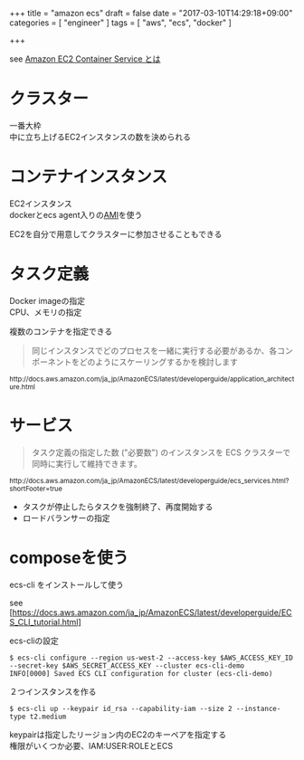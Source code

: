 +++
title = "amazon ecs"
draft = false
date = "2017-03-10T14:29:18+09:00"
categories = [ "engineer" ]
tags = [ "aws", "ecs", "docker" ]

+++

see [Amazon EC2 Container Service とは](http://docs.aws.amazon.com/ja_jp/AmazonECS/latest/developerguide/Welcome.html)

# クラスター

一番大枠  
中に立ち上げるEC2インスタンスの数を決められる  

# コンテナインスタンス

EC2インスタンス  
dockerとecs agent入りの[AMI](http://docs.aws.amazon.com/ja_jp/AmazonECS/latest/developerguide/ecs-optimized_AMI.html?shortFooter=true)を使う  

EC2を自分で用意してクラスターに参加させることもできる  

# タスク定義

Docker imageの指定  
CPU、メモリの指定  

複数のコンテナを指定できる  

<blockquote>
同じインスタンスでどのプロセスを一緒に実行する必要があるか、各コンポーネントをどのようにスケーリングするかを検討します
</blockquote>
<small>http://docs.aws.amazon.com/ja_jp/AmazonECS/latest/developerguide/application_architecture.html</small>

# サービス

<blockquote>
タスク定義の指定した数 ("必要数") のインスタンスを ECS クラスターで同時に実行して維持できます。
</blockquote>
<small>
http://docs.aws.amazon.com/ja_jp/AmazonECS/latest/developerguide/ecs_services.html?shortFooter=true</small>

- タスクが停止したらタスクを強制終了、再度開始する
- ロードバランサーの指定

# composeを使う

ecs-cli をインストールして使う

see [https://docs.aws.amazon.com/ja_jp/AmazonECS/latest/developerguide/ECS_CLI_tutorial.html]

ecs-cliの設定

```
$ ecs-cli configure --region us-west-2 --access-key $AWS_ACCESS_KEY_ID --secret-key $AWS_SECRET_ACCESS_KEY --cluster ecs-cli-demo
INFO[0000] Saved ECS CLI configuration for cluster (ecs-cli-demo)
```

２つインスタンスを作る

```
$ ecs-cli up --keypair id_rsa --capability-iam --size 2 --instance-type t2.medium
```

keypairは指定したリージョン内のEC2のキーペアを指定する  
権限がいくつか必要、IAM:USER:ROLEとECS  



